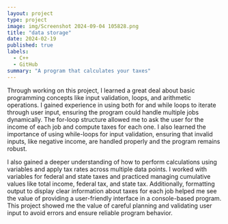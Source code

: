 ```yaml
---
layout: project
type: project
image: img/Screenshot 2024-09-04 105828.png
title: "data storage"
date: 2024-02-19
published: true
labels:
  - C++
  - GitHub
summary: "A program that calculates your taxes"
---
```



Through working on this project, I learned a great deal about basic programming concepts like input validation, loops, and arithmetic operations. I gained experience in using both for and while loops to iterate through user input, ensuring the program could handle multiple jobs dynamically. The for-loop structure allowed me to ask the user for the income of each job and compute taxes for each one. I also learned the importance of using while-loops for input validation, ensuring that invalid inputs, like negative income, are handled properly and the program remains robust.

I also gained a deeper understanding of how to perform calculations using variables and apply tax rates across multiple data points. I worked with variables for federal and state taxes and practiced managing cumulative values like total income, federal tax, and state tax. Additionally, formatting output to display clear information about taxes for each job helped me see the value of providing a user-friendly interface in a console-based program. This project showed me the value of careful planning and validating user input to avoid errors and ensure reliable program behavior.
